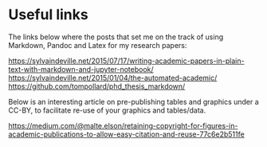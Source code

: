 Useful links
============

The links below where the posts that set me on the track of using Markdown, Pandoc and Latex for my research papers:

https://sylvaindeville.net/2015/07/17/writing-academic-papers-in-plain-text-with-markdown-and-jupyter-notebook/
https://sylvaindeville.net/2015/01/04/the-automated-academic/
https://github.com/tompollard/phd_thesis_markdown/

Below is an interesting article on pre-publishing tables and graphics under a CC-BY, to facilitate re-use of your graphics and tables/data.

https://medium.com/@malte.elson/retaining-copyright-for-figures-in-academic-publications-to-allow-easy-citation-and-reuse-77c6e2b511fe